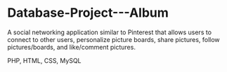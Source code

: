 # Database-Project---Album

A social networking application similar to Pinterest that allows users to connect to other users,
personalize picture boards, share pictures, follow pictures/boards, and like/comment pictures.

PHP, HTML, CSS, MySQL
